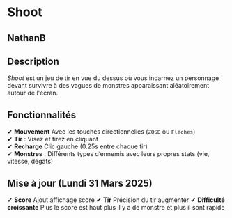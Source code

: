 # Shoot
## NathanB

## Description  
*Shoot* est un jeu de tir en vue du dessus où vous incarnez un personnage devant survivre à des vagues de monstres apparaissant aléatoirement autour de l'écran.  

## Fonctionnalités  
✔ **Mouvement** Avec les touches directionnelles (`ZQSD` ou `Flèches`)  
✔ **Tir** : Visez et tirez en cliquant  
✔ **Recharge** Clic gauche (0.25s entre chaque tir)  
✔ **Monstres** : Différents types d’ennemis avec leurs propres stats (vie, vitesse, dégâts)

## Mise à jour (Lundi 31 Mars 2025)
✔ **Score** Ajout affichage score
✔ **Tir** Précision du tir augmenter
✔ **Difficulté croissante** Plus le score est haut plus il y a de monstre et plus il sont rapide